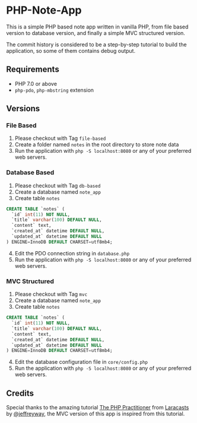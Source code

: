 # PHP-Note-App

This is a simple PHP based note app written in vanilla PHP, from file based version to database version, and finally a simple MVC structured version.

The commit history is considered to be a step-by-step tutorial to build the application, so some of them contains debug output.

## Requirements
- PHP 7.0 or above
- `php-pdo`, `php-mbstring` extension

## Versions

### File Based

1. Please checkout with Tag `file-based`
2. Create a folder named `notes` in the root directory to store note data
3. Run the application with `php -S localhost:8080` or any of your preferred web servers.

### Database Based

1. Please checkout with Tag `db-based`
2. Create a database named `note_app`
3. Create table `notes`
```sql
CREATE TABLE `notes` (
  `id` int(11) NOT NULL,
  `title` varchar(100) DEFAULT NULL,
  `content` text,
  `created_at` datetime DEFAULT NULL,
  `updated_at` datetime DEFAULT NULL
) ENGINE=InnoDB DEFAULT CHARSET=utf8mb4;
```
4. Edit the PDO connection string in `database.php`
5. Run the application with `php -S localhost:8080` or any of your preferred web servers.

### MVC Structured

1. Please checkout with Tag `mvc`
2. Create a database named `note_app`
3. Create table `notes`
```sql
CREATE TABLE `notes` (
  `id` int(11) NOT NULL,
  `title` varchar(100) DEFAULT NULL,
  `content` text,
  `created_at` datetime DEFAULT NULL,
  `updated_at` datetime DEFAULT NULL
) ENGINE=InnoDB DEFAULT CHARSET=utf8mb4;
```
4. Edit the database configuration file in `core/config.php`
5. Run the application with `php -S localhost:8080` or any of your preferred web servers.

## Credits

Special thanks to the amazing tutorial <a href="https://laracasts.com/series/php-for-beginners">The PHP Practitioner</a> from <a href="https://laracasts.com">Laracasts</a> by <a href="https://github.com/JeffreyWay">@jeffreyway</a>, the MVC version of this app is inspired from this tutorial.